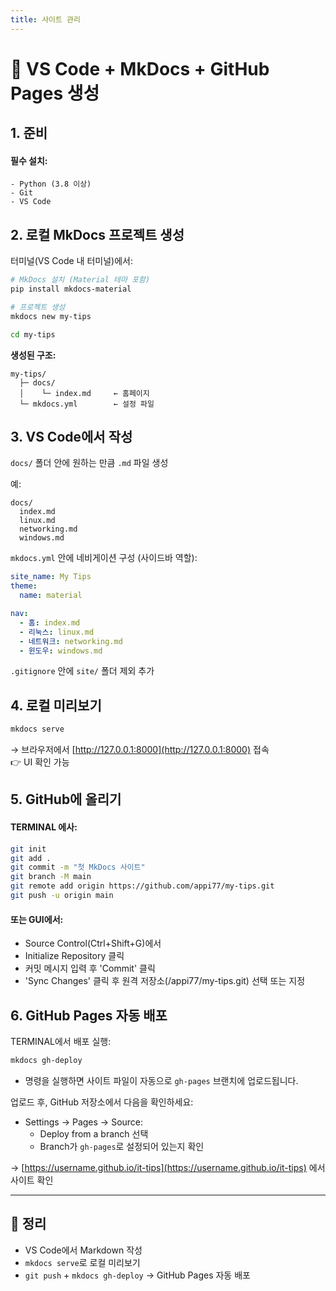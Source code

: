 ```yaml
---
title: 사이트 관리
---
```


# 🚀 VS Code + MkDocs + GitHub Pages 생성

## 1. 준비

#### 필수 설치:
    - Python (3.8 이상)
    - Git
    - VS Code

## 2. 로컬 MkDocs 프로젝트 생성

터미널(VS Code 내 터미널)에서:

```bash
# MkDocs 설치 (Material 테마 포함)
pip install mkdocs-material

# 프로젝트 생성
mkdocs new my-tips

cd my-tips
```

**생성된 구조:**

```text
my-tips/
  ├─ docs/
  │    └─ index.md     ← 홈페이지
  └─ mkdocs.yml        ← 설정 파일
```

## 3. VS Code에서 작성

`docs/` 폴더 안에 원하는 만큼 `.md` 파일 생성

예:

```text
docs/
  index.md
  linux.md
  networking.md
  windows.md
```

`mkdocs.yml` 안에 네비게이션 구성 (사이드바 역할):

```yaml
site_name: My Tips
theme:
  name: material

nav:
  - 홈: index.md
  - 리눅스: linux.md
  - 네트워크: networking.md
  - 윈도우: windows.md
```

`.gitignore` 안에 `site/` 폴더 제외 추가

## 4. 로컬 미리보기

```bash
mkdocs serve
```

→ 브라우저에서 [http://127.0.0.1:8000](http://127.0.0.1:8000) 접속<br>
👉 UI 확인 가능

## 5. GitHub에 올리기
#### TERMINAL 에사:
```bash
git init
git add .
git commit -m "첫 MkDocs 사이트"
git branch -M main
git remote add origin https://github.com/appi77/my-tips.git
git push -u origin main
```
#### 또는 GUI에서:
- Source Control(Ctrl+Shift+G)에서
- Initialize Repository 클릭
- 커밋 메시지 입력 후 'Commit' 클릭
- 'Sync Changes' 클릭 후 원격 저장소(/appi77/my-tips.git) 선택 또는 지정


## 6. GitHub Pages 자동 배포
TERMINAL에서 배포 실행:
```bash
mkdocs gh-deploy
```
- 명령을 실행하면 사이트 파일이 자동으로 `gh-pages` 브랜치에 업로드됩니다.

업로드 후, GitHub 저장소에서 다음을 확인하세요:
- Settings → Pages → Source:
  - Deploy from a branch 선택
  - Branch가 `gh-pages`로 설정되어 있는지 확인

→ [https://username.github.io/it-tips](https://username.github.io/it-tips) 에서 사이트 확인

---



## 🎯 정리

- VS Code에서 Markdown 작성
- `mkdocs serve`로 로컬 미리보기
- `git push` + `mkdocs gh-deploy` → GitHub Pages 자동 배포

